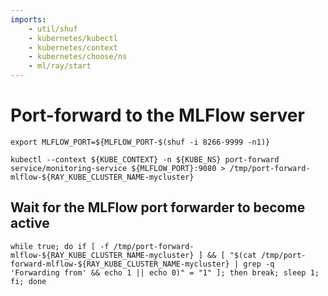 ```yaml
---
imports:
    - util/shuf
    - kubernetes/kubectl
    - kubernetes/context
    - kubernetes/choose/ns
    - ml/ray/start
---
```


# Port-forward to the MLFlow server

```shell
export MLFLOW_PORT=${MLFLOW_PORT-$(shuf -i 8266-9999 -n1)}
```

```shell.async
kubectl --context ${KUBE_CONTEXT} -n ${KUBE_NS} port-forward service/monitoring-service ${MLFLOW_PORT}:9080 > /tmp/port-forward-mlflow-${RAY_KUBE_CLUSTER_NAME-mycluster}
```

## Wait for the MLFlow port forwarder to become active

```shell
while true; do if [ -f /tmp/port-forward-mlflow-${RAY_KUBE_CLUSTER_NAME-mycluster} ] && [ "$(cat /tmp/port-forward-mlflow-${RAY_KUBE_CLUSTER_NAME-mycluster} | grep -q 'Forwarding from' && echo 1 || echo 0)" = "1" ]; then break; sleep 1; fi; done
```

